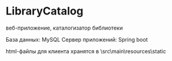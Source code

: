 # LibraryCatalog
веб-приложение, каталогизатор библиотеки

База данных: MySQL
Сервер приложений: Spring boot

html-файлы для клиента хранятся в \src\main\resources\static
